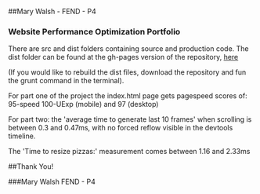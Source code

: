 ##Mary Walsh  - FEND - P4

### Website Performance Optimization Portfolio

There are src and dist folders containing source and production code. The dist folder can be found at the gh-pages version of the repository, [here](http://marydurkin.github.io/frontend-nanodegree-mobile-portfolio/)

(If you would like to rebuild the dist files, download the repository and fun the grunt command in the terminal).

For part one of the project the index.html page gets pagespeed scores of: 95-speed 100-UExp (mobile) and 97 (desktop)

For part two: the 'average time to generate last 10 frames' when scrolling is between 0.3 and 0.47ms, with no forced reflow visible in the devtools timeline.

The 'Time to resize pizzas:' measurement comes between 1.16 and 2.33ms

##Thank You!

###Mary Walsh FEND - P4






